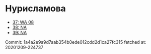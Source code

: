 # Нурисламова
- [37: WA 08](37.md)
- [38: NA](38.md)
- [39: NA](39.md)

Commit: 1a4a2e9a9d7aab354b0ede012cdd2d1ca27fc315
 fetched at: 20201209-224737
